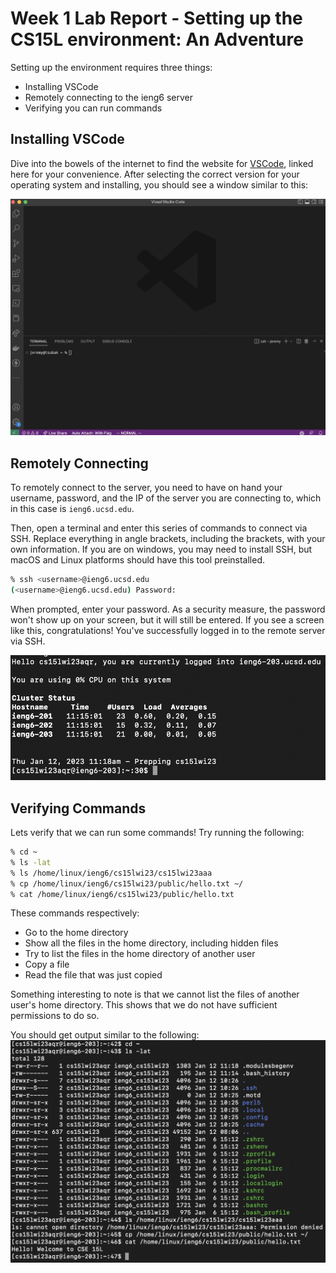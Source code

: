 # Week 1 Lab Report - Setting up the CS15L environment: An Adventure

Setting up the environment requires three things:
- Installing VSCode
- Remotely connecting to the ieng6 server
- Verifying you can run commands

## Installing VSCode
Dive into the bowels of the internet to find the website for [VSCode](https://code.visualstudio.com/), linked here for your convenience. After selecting the correct version for your operating system and installing, you should see a window similar to this:

![](vscode-install.png)

## Remotely Connecting
To remotely connect to the server, you need to have on hand your username, password, and the IP of the server you are connecting to, which in this case is `ieng6.ucsd.edu`. 

Then, open a terminal and enter this series of commands to connect via SSH. Replace everything in angle brackets, including the brackets, with your own information. If you are on windows, you may need to install SSH, but macOS and Linux platforms should have this tool preinstalled.

```zsh
% ssh <username>@ieng6.ucsd.edu
(<username>@ieng6.ucsd.edu) Password: 
```

When prompted, enter your password. As a security measure, the password won't show up on your screen, but it will still be entered. If you see a screen like this, congratulations! You've successfully logged in to the remote server via SSH.

![](ssh-success.png)

## Verifying Commands

Lets verify that we can run some commands! Try running the following:

```zsh
% cd ~
% ls -lat
% ls /home/linux/ieng6/cs15lwi23/cs15lwi23aaa
% cp /home/linux/ieng6/cs15lwi23/public/hello.txt ~/
% cat /home/linux/ieng6/cs15lwi23/public/hello.txt
```

These commands respectively:
- Go to the home directory
- Show all the files in the home directory, including hidden files
- Try to list the files in the home directory of another user
- Copy a file
- Read the file that was just copied

Something interesting to note is that we cannot list the files of another user's home directory. This shows that we do not have sufficient permissions to do so.

You should get output similar to the following:
![](command-test.png)